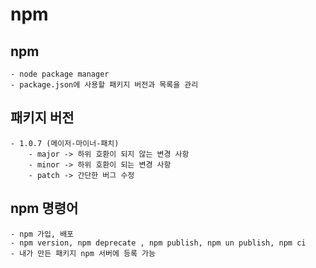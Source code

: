 # npm

## npm
    - node package manager
    - package.json에 사용할 패키지 버전과 목록을 관리

## 패키지 버전
    - 1.0.7 (메이저-마이너-패치)
        - major -> 하위 호환이 되지 않는 변경 사항
        - minor -> 하위 호환이 되는 변경 사항
        - patch -> 간단한 버그 수정
## npm 명령어
    - npm 가입, 배포
    - npm version, npm deprecate , npm publish, npm un publish, npm ci
    - 내가 만든 패키지 npm 서버에 등록 가능
